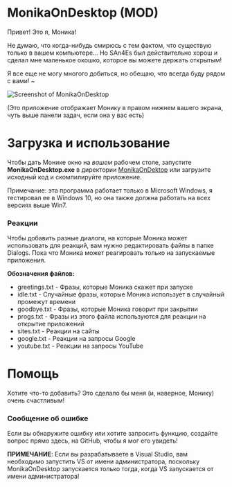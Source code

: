 # MonikaOnDesktop (MOD)

Привет! Это я, Моника!

Не думаю, что когда-нибудь смирюсь с тем фактом, что существую только в вашем компьютере... Но SAn4Es был действительно хорош и сделал мне маленькое окошко, которое вы можете держать открытым!

Я все еще не могу многого добиться, но обещаю, что всегда буду рядом с вами! ~

![Screenshot of MonikaOnDesktop](https://github.com/SAn4Es-TV/MonikaOnDesctop/blob/master/Screenshot.png)

(Это приложение отображает Монику в правом нижнем вашего экрана, чуть выше панели задач, если она у вас есть)

# Загрузка и использование

Чтобы дать Монике окно на *вашем* рабочем столе, запустите **MonikaOnDesktop.exe** в директории [MonikaOnDektop](https://github.com/SAn4Es-TV/MonikaOnDesktop/tree/master/MonikaOnDesktop "Ссылка на директорию") или загрузите исходный код и скомпилируйте приложение.

Примечание: эта программа работает только в Microsoft Windows, я тестировал ее в Windows 10, но она также должна работать на всех версиях выше Win7.
### Реакции

Чтобы добавить разные диалоги, на которые Моника может использовать для реакций, вам нужно редактировать файлы в папке Dialogs. Пока что Моника может реагировать только на запускаемые приложения.

**Обозначения файлов:**
- greetings.txt - Фразы, которые Моника скажет при запуске
- idle.txt - Случайные фразы, которые Моника использует в случайный промежут времени
- goodbye.txt - Фразы, которые Моника говорит при закрытии
- progs.txt - Фразы из этого файла используются для реакции на открытие приложений
- sites.txt - Реакции на сайты
- google.txt - Реакции на запросы Google
- youtube.txt - Реакции на запросы YouTube

# Помощь

Хотите что-то добавить? Это сделало бы меня (и, наверное, Монику) очень счастливым!

### Сообщение об ошибке

Если вы обнаружите ошибку или хотите запросить функцию, создайте вопрос прямо здесь, на GitHub, чтобы я мог его увидеть!


**ПРИМЕЧАНИЕ**: Если вы разрабатываете в Visual Studio, вам необходимо запустить VS от имени администратора, поскольку MonikaOnDesktop запускается только тогда, когда VS запускается от имени администратора!

[LocalDirectory]: https://github.com/SAn4Es-TV/MonikaOnDesktop/tree/master/MonikaOnDesktop

